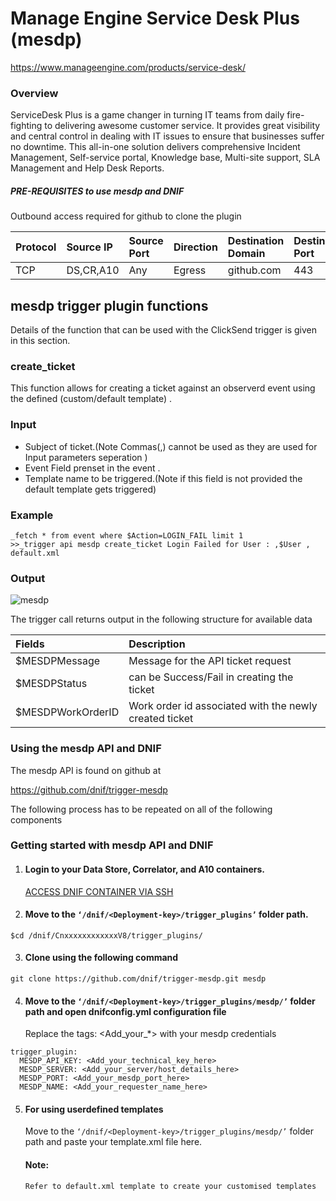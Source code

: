 # Manage Engine Service Desk Plus (mesdp) 
  https://www.manageengine.com/products/service-desk/
### Overview
ServiceDesk Plus is a game changer in turning IT teams from daily fire-fighting to delivering awesome customer service. It provides great visibility and central control in dealing with IT issues to ensure that businesses suffer no downtime. This all-in-one solution delivers comprehensive Incident Management, Self-service portal, Knowledge base, Multi-site support, SLA Management and Help Desk Reports. 

 
##### PRE-REQUISITES to use mesdp and DNIF  
Outbound access required for github to clone the plugin

| Protocol   | Source IP  | Source Port  | Direction	 | Destination Domain | Destination Port  |  
|:------------- |:-------------|:-------------|:-------------|:-------------|:-------------|  
| TCP | DS,CR,A10 | Any | Egress	| github.com | 443 |

 
## mesdp trigger plugin functions
Details of the function that can be used with the ClickSend trigger is given in this section.

### create_ticket 
This function allows for creating a ticket against an observerd event using the defined (custom/default template)  .

### Input  
- Subject of ticket.(Note Commas(,) cannot be used as they are used for Input parameters seperation ) 
- Event Field prenset in the event .
- Template name to be triggered.(Note if this field is not provided the default template gets triggered)   

### Example
```
_fetch * from event where $Action=LOGIN_FAIL limit 1
>>_trigger api mesdp create_ticket Login Failed for User : ,$User , default.xml
```

### Output  
![mesdp](https://user-images.githubusercontent.com/37173181/44776438-b7631180-ab95-11e8-8f47-a42ea723f424.jpg)


The trigger call returns output in the following structure for available data

  | Fields        | Description  |
|:------------- |:-------------|
| $MESDPMessage     | Message for the API ticket request |
| $MESDPStatus      | can be Success/Fail in creating the ticket|
| $MESDPWorkOrderID | Work order id associated with the newly created ticket |


### Using the mesdp API and DNIF  
The mesdp API is found on github at 

  https://github.com/dnif/trigger-mesdp

The following process has to be repeated on all of the following components

### Getting started with mesdp API and DNIF

1. ####    Login to your Data Store, Correlator, and A10 containers.  
   [ACCESS DNIF CONTAINER VIA SSH](https://dnif.it/docs/guides/tutorials/access-dnif-container-via-ssh.html)
2. ####    Move to the `‘/dnif/<Deployment-key>/trigger_plugins’` folder path.
```
$cd /dnif/CnxxxxxxxxxxxxV8/trigger_plugins/
```
3. ####   Clone using the following command  
```  
git clone https://github.com/dnif/trigger-mesdp.git mesdp
```
4. ####   Move to the `‘/dnif/<Deployment-key>/trigger_plugins/mesdp/’` folder path and open dnifconfig.yml configuration file     
    
   Replace the tags: <Add_your_*> with your mesdp credentials
```
trigger_plugin:
  MESDP_API_KEY: <Add_your_technical_key_here>
  MESDP_SERVER: <Add_your_server/host_details_here>
  MESDP_PORT: <Add_your_mesdp_port_here>
  MESDP_NAME: <Add_your_requester_name_here>

```
5. #### For using userdefined templates 
   Move to the `‘/dnif/<Deployment-key>/trigger_plugins/mesdp/’` folder path and paste your template.xml file here.
   #### Note:  
       Refer to default.xml template to create your customised templates
  
